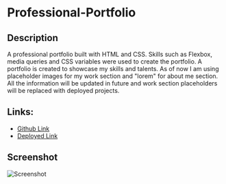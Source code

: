 # Professional-Portfolio


## Description
A professional portfolio built with HTML and CSS. Skills such as Flexbox, media queries and CSS variables were used to create the portfolio. A portfolio is created to showcase my skills and talents. As of now I am using placeholder images for my work section and "lorem" for about me section. All the information will be updated in future and work section placeholders will be replaced with deployed projects. 




## Links:

- [Github Link](https://github.com/rajveer-s/Professional-Portfolio)
- [Deployed Link](https://rajveer-s.github.io/Professional-Portfolio/)



## Screenshot
![Screenshot](./screenshot.png)